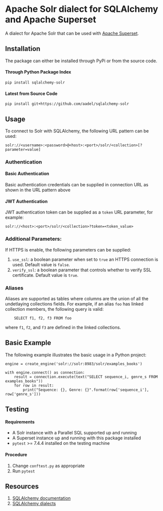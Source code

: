 # Apache Solr dialect for SQLAlchemy and Apache Superset

A dialect for Apache Solr that can be used with [Apache Superset](https://superset.apache.org).

## Installation

The package can either be installed through PyPi or from the source code.

#### Through Python Package Index

`pip install sqlalchemy-solr`

#### Latest from Source Code

`pip install git+https://github.com/aadel/sqlalchemy-solr`

## Usage

To connect to Solr with SQLAlchemy, the following URL pattern can be used:

```
solr://<username>:<password>@<host>:<port>/solr/<collection>[?parameter=value]
```

### Authentication

#### Basic Authentication

Basic authentication credentials can be supplied in connection URL as shown in the URL pattern above

#### JWT Authentication

JWT authentication token can be supplied as a `token` URL parameter, for example:

```
solr://<host>:<port>/solr/<collection>?token=<token_value>
```

### Additional Parameters:

If HTTPS is enable, the following parameters can be supplied:

1. `use_ssl`: a boolean parameter when set to `true` an HTTPS connection is used. Default value is `false`.
2. `verify_ssl`: a boolean parameter that controls whether to verify SSL certificate. Default value is `true`.

### Aliases

Aliases are supported as tables where columns are the union of all the undetlaying collections fields. For example, if an alias `foo` has linked collection members, the following query is valid:

```
    SELECT f1, f2, f3 FROM foo
```

where `f1`, `f2`, and `f3` are defined in the linked collections.

## Basic Example

The following example illustrates the basic usage in a Python project:

```
engine = create_engine('solr://solr:8983/solr/examples_books')

with engine.connect() as connection:
    result = connection.execute(text("SELECT sequence_i, genre_s FROM examples_books"))
    for row in result:
        print("Sequence: {}, Genre: {}".format(row['sequence_i'], row['genre_s']))
```

## Testing

#### Requirements

* A Solr instance with a Parallel SQL supported up and running
* A Superset instance up and running with this package installed
* `pytest` >= 7.4.4 installed on the testing machine

#### Procedure

1. Change `conftest.py` as appropriate
2. Run `pytest`

## Resources
1. [SQLAlchemy documentation](https://docs.sqlalchemy.org/en/13/index.html)
2. [SQLAlchemy dialects](https://docs.sqlalchemy.org/en/13/dialects/index.html)
